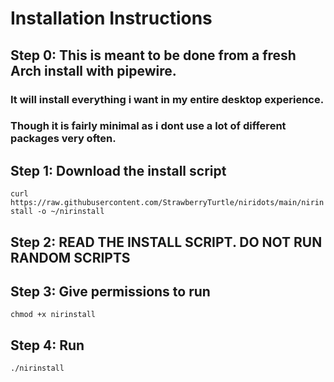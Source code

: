 
# Installation Instructions

## Step 0: This is meant to be done from a fresh Arch install with pipewire. 
### It will install everything i want in my entire desktop experience. 
### Though it is fairly minimal as i dont use a lot of different packages very often.

## Step 1: Download the install script
```curl https://raw.githubusercontent.com/StrawberryTurtle/niridots/main/nirinstall -o ~/nirinstall```

## Step 2: READ THE INSTALL SCRIPT. DO NOT RUN RANDOM SCRIPTS

## Step 3: Give permissions to run
```chmod +x nirinstall```

## Step 4: Run
```./nirinstall```
